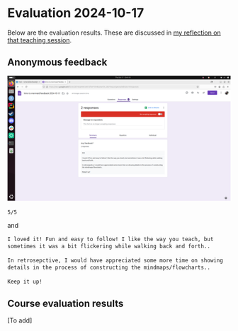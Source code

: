 # Evaluation 2024-10-17

Below are the evaluation results.
These are discussed in
[my reflection on that teaching session](../../reflections/20241017/README.md).

## Anonymous feedback

![Evaluation results](evaluation.png)


```text
5/5
```

and

<!-- markdownlint-disable MD013 -->

```text
I loved it! Fun and easy to follow! I like the way you teach, but sometimes it was a bit flickering while walking back and forth.. 

In retrosepctive, I would have appreciated some more time on showing details in the process of constructing the mindmaps/flowcharts..

Keep it up!
```

<!-- markdownlint-enable MD013 -->

## Course evaluation results

[To add]
